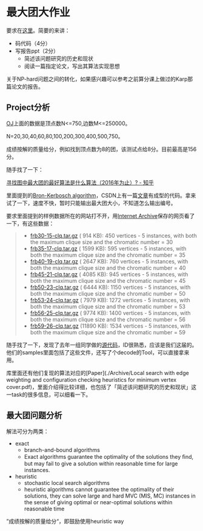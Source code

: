 # 最大团大作业

要求在[这里](./Archive/要求.md)。简要的来讲：

- 码代码（4分）
- 写报告ppt（2分）
  - 简述该问题研究的历史和现状
  - 阅读一篇指定论文，写出其算法实现思想

关于NP-hard问题之间的转化，如果感兴趣可以参考之前算分课上做过的Karp那篇论文的报告。



## Project分析

[OJ](http://dapractise.openjudge.cn/zdt2019test2/1/)上面的数据是顶点数N<=750,边数M<=250000。

N=20,30,40,60,80,100,200,300,400,500,750。

成绩按解的质量给分，例如找到顶点数为8的团，该测试点给8分。目前最高是156分。



随手找了一下：

[寻找图中最大团的最好算法是什么算法（2016年为止）? - 知乎](https://www.zhihu.com/question/55908293)

里面提到的[Bron-Kerbosch algorithm](https://en.wikipedia.org/wiki/Bron–Kerbosch_algorithm)，CSDN上有一篇[文章](https://blog.csdn.net/yo_bc/article/details/77453478)有成型的代码。拿来试了一下，速度不快，暂时只能输出最大团大小，不知道怎么输出编号。



要求里面提到的样例数据所在的网站打不开，用[Internet Archive](https://web.archive.org/web/20180225120644/http://sites.nlsde.buaa.edu.cn/~kexu/benchmarks/graph-benchmarks.htm)保存的网页看了一下，有这些数据：

> - [frb30-15-clq.tar.gz](https://web.archive.org/web/20180225120644/http://sites.nlsde.buaa.edu.cn/~kexu/benchmarks/frb30-15-clq.tar.gz) (  914 KB):  450 vertices - 5 instances, with both the maximum clique size and the chromatic number = 30
> - [frb35-17-clq.tar.gz](https://web.archive.org/web/20180225120644/http://sites.nlsde.buaa.edu.cn/~kexu/benchmarks/frb35-17-clq.tar.gz) ( 1599 KB):  595 vertices - 5 instances, with both the maximum clique size and the chromatic number = 35
> - [frb40-19-clq.tar.gz](https://web.archive.org/web/20180225120644/http://sites.nlsde.buaa.edu.cn/~kexu/benchmarks/frb40-19-clq.tar.gz) ( 2647 KB):  760 vertices - 5 instances, with both the maximum clique size and the chromatic number = 40
> - [frb45-21-clq.tar.gz](https://web.archive.org/web/20180225120644/http://sites.nlsde.buaa.edu.cn/~kexu/benchmarks/frb45-21-clq.tar.gz) ( 4085 KB):  945 vertices - 5 instances, with both the maximum clique size and the chromatic number = 45
> - [frb50-23-clq.tar.gz](https://web.archive.org/web/20180225120644/http://sites.nlsde.buaa.edu.cn/~kexu/benchmarks/frb50-23-clq.tar.gz) ( 6444 KB): 1150 vertices - 5 instances, with both the maximum clique size and the chromatic number = 50
> - [frb53-24-clq.tar.gz](https://web.archive.org/web/20180225120644/http://sites.nlsde.buaa.edu.cn/~kexu/benchmarks/frb53-24-clq.tar.gz) ( 7979 KB): 1272 vertices - 5 instances, with both the maximum clique size and the chromatic number = 53
> - [frb56-25-clq.tar.gz](https://web.archive.org/web/20180225120644/http://sites.nlsde.buaa.edu.cn/~kexu/benchmarks/frb56-25-clq.tar.gz) ( 9774 KB): 1400 vertices - 5 instances, with both the maximum clique size and the chromatic number = 56
> - [frb59-26-clq.tar.gz](https://web.archive.org/web/20180225120644/http://sites.nlsde.buaa.edu.cn/~kexu/benchmarks/frb59-26-clq.tar.gz) (11890 KB): 1534 vertices - 5 instances, with both the maximum clique size and the chromatic number = 59
> 

随手找了一下，发现了去年一组同学做的[源代码](https://github.com/Zachary-ZS/MaxClique)，ID很熟悉，应该是我们这届的。他们的samples里面包括了这些文件，还写了个decode的Tool，可以直接拿来用。

库里面还有他们复现的算法对应的[Paper](./Archive/Local search with edge weighting and configuration checking heuristics for minimum vertex cover.pdf)，里面介绍得比较详细，也包括了「简述该问题研究的历史和现状」这一task的很多信息，可以细看一下。

## 最大团问题分析

解法可分为两类：

- exact
  - branch-and-bound algorithms
  - Exact algorithms guarantee the optimality of the solutions they ﬁnd, but may fail to give a solution within reasonable time for large instances.
- heuristic
  - stochastic local search algorithms
  - heuristic algorithms cannot guarantee the optimality of their solutions, they can solve large and hard MVC (MIS, MC) instances in the sense of giving optimal or near-optimal solutions within reasonable time

”成绩按解的质量给分“，即鼓励使用heuristic way


